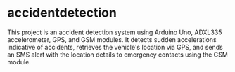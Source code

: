 # accidentdetection
This project is an accident detection system using Arduino Uno, ADXL335 accelerometer, GPS, and GSM modules. It detects sudden accelerations indicative of accidents, retrieves the vehicle's location via GPS, and sends an SMS alert with the location details to emergency contacts using the GSM module. 
